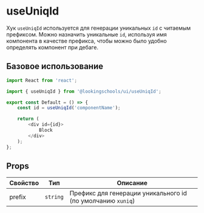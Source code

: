 # useUniqId

Хук `useUniqId` используется для генерации уникальных `id` с читаемым префиксом.
Можно назначить уникальные `id`, используя имя компонента в качестве префикса, чтобы можно было удобно определять компонент при дебаге.

## Базовое использование

```ts
import React from 'react';

import { useUniqId } from '@lookingschools/ui/useUniqId';

export const Default = () => {
    const id = useUniqId('componentName');

    return (
        <div id={id}>
            Block
        </div>
    );
};
```

## Props

<!-- props:start -->
| Свойство   | Тип                    | Описание                                                                                                                                |
| ---------- | ---------------------- | --------------------------------------------------------------------------------------------------------------------------------------- |
| prefix   | `string`        | Префикс для генерации уникального id (по умолчанию `xuniq`) |
<!-- props:end -->
